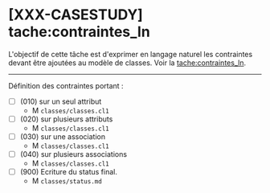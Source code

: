 [XXX-CASESTUDY] tache:contraintes_ln
====================================

L'objectif de cette tâche est d'exprimer en langage naturel
les contraintes devant être ajoutées au modèle de classes.
Voir la [tache:contraintes_ln](https://modelscript.readthedocs.io/en/latest/methods/contraintes_ln/index.html).
________

Définition des contraintes portant :
- [ ] (010) sur un seul attribut
    - M ``classes/classes.cl1``
- [ ] (020) sur plusieurs attributs
    - M ``classes/classes.cl1``
- [ ] (030) sur une association
    - M ``classes/classes.cl1``
- [ ] (040) sur plusieurs associations
    - M ``classes/classes.cl1``
- [ ] (900) Ecriture du status final.
    - M ``classes/status.md``
